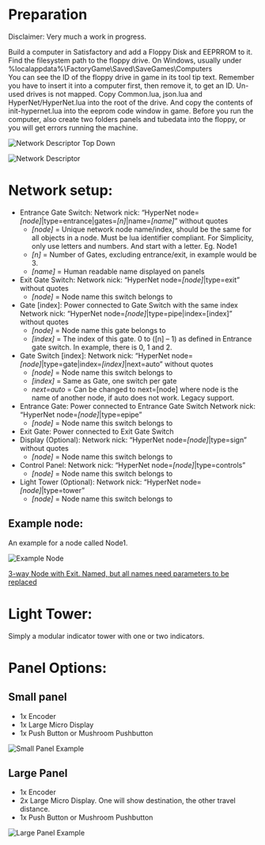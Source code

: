 ﻿# Preparation
Disclaimer: Very much a work in progress.

Build a computer in Satisfactory and add a Floppy Disk and EEPRROM to it.
Find the filesystem path to the floppy drive.
On Windows, usually under %localappdata%\FactoryGame\Saved\SaveGames\Computers\
You can see the ID of the floppy drive in game in its tool tip text. Remember you have to insert it into a computer first, then remove it, to get an ID. Un-used drives is not mapped.
Copy Common.lua, json.lua and HyperNet/HyperNet.lua into the root of the drive. And copy the contents of init-hypernet.lua into the eeprom code window in game. Before you run the computer, also create two folders panels and tubedata into the floppy, or you will get errors running the machine.

![Network Descriptor Top Down](Documentation/Image-001.png)

![Network Descriptor](Documentation/Image-002.png)
# Network setup:
- Entrance Gate Switch:
  Network nick: “HyperNet node=*[node]*|type=entrance|gates=*[n]*|name=*[name]*” without quotes
  - *[node]* = Unique network node name/index, should be the same for all objects in a node. Must be lua identifier compliant. For Simplicity, only use letters and numbers. And start with a letter. Eg. Node1 
  - *[n]* = Number of Gates, excluding entrance/exit, in example would be 3. 
  - *[name]* = Human readable name displayed on panels
- Exit Gate Switch:
  Network nick: “HyperNet node=*[node]*|type=exit” without quotes
  - *[node]* = Node name this switch belongs to
- Gate [index]:
  Power connected to Gate Switch with the same index
  Network nick: “HyperNet node=*[node]*|type=pipe|index=[index]” without quotes
  - *[node]* = Node name this gate belongs to
  - *[index]* = The index of this gate. 0 to ([n] – 1) as defined in Entrance gate switch. In example, there is 0, 1 and 2.
- Gate Switch [index]:
  Network nick: “HyperNet node=*[node]*|type=gate|index=*[index]*|next=auto” without quotes
  - *[node]* = Node name this switch belongs to
  - *[index]* = Same as Gate, one switch per gate
  - *next=auto* = Can be changed to next=[node] where node is the name of another node, if auto does not work. Legacy support.
- Entrance Gate:
  Power connected to Entrance Gate Switch
  Network nick: “HyperNet node=*[node]*|type=epipe”
  - *[node]* = Node name this switch belongs to
- Exit Gate:
  Power connected to Exit Gate Switch
- Display (Optional):
  Network nick: “HyperNet node=*[node]*|type=sign” without quotes
  - *[node]* = Node name this switch belongs to
- Control Panel:
  Network nick: “HyperNet node=*[node]*|type=controls”
  - *[node]* = Node name this switch belongs to
- Light Tower (Optional):
  Network nick: “HyperNet node=*[node]*|type=tower”
  - *[node]* = Node name this switch belongs to


## Example node:
An example for a node called Node1.

![Example Node](Documentation/Image-003.png)

[3-way Node with Exit. Named, but all names need parameters to be replaced](https://satisfactory-calculator.com/en/blueprints/index/details/id/3861/name/HyperNet+Entrance+Node)

# Light Tower:
Simply a modular indicator tower with one or two indicators. 


#
# Panel Options:
## Small panel
- 1x Encoder
- 1x Large Micro Display
- 1x Push Button or Mushroom Pushbutton

![Small Panel Example](Documentation/Image-004.png)
## Large Panel
- 1x Encoder
- 2x Large Micro Display. One will show destination, the other travel distance.
- 1x Push Button or Mushroom Pushbutton

![Large Panel Example](Documentation/Image-005.png)

